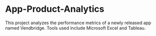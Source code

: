 # App-Product-Analytics
This project analyzes the performance metrics of a newly released app named Vendbridge. Tools used include Microsoft Excel and Tableau.
